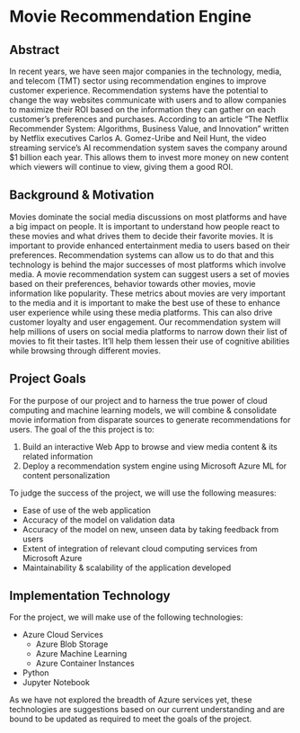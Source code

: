# Movie Recommendation Engine
## Abstract
In recent years, we have seen major companies in the technology, media, and telecom (TMT) sector using recommendation engines to improve customer experience. Recommendation systems have the potential to change the way websites communicate with users and to allow companies to maximize their ROI based on the information they can gather on each customer’s preferences and purchases. According to an article “The Netflix Recommender System: Algorithms, Business Value, and Innovation” written by Netflix executives Carlos A. Gomez-Uribe and Neil Hunt, the video streaming service’s AI recommendation system saves the company around $1 billion each year. This allows them to invest more money on new content which viewers will continue to view, giving them a good ROI.

## Background & Motivation
Movies dominate the social media discussions on most platforms and have a big impact on people. It is important to understand how people react to these movies and what drives them to decide their favorite movies. It is important to provide enhanced entertainment media to users based on their preferences. Recommendation systems can allow us to do that and this technology is behind the major successes of most platforms which involve media.
A movie recommendation system can suggest users a set of movies based on their preferences, behavior towards other movies, movie information like popularity. These metrics about movies are very important to the media and it is important to make the best use of these to enhance user experience while using these media platforms. This can also drive customer loyalty and user engagement. Our recommendation system will help millions of users on social media platforms to narrow down their list of movies to fit their tastes. It’ll help them lessen their use of cognitive abilities while browsing through different movies.

## Project Goals
For the purpose of our project and to harness the true power of cloud computing and machine learning models, we will combine & consolidate movie information from disparate sources to generate recommendations for users. The goal of the this project is to:
1. Build an interactive Web App to browse and view media content & its related information
2. Deploy a recommendation system engine using Microsoft Azure ML for content personalization

To judge the success of the project, we will use the following measures:
* Ease of use of the web application
* Accuracy of the model on validation data
* Accuracy of the model on new, unseen data by taking feedback from users
* Extent of integration of relevant cloud computing services from Microsoft Azure
* Maintainability & scalability of the application developed

## Implementation Technology
For the project, we will make use of the following technologies:
* Azure Cloud Services
	* Azure Blob Storage
	* Azure Machine Learning
	* Azure Container Instances
* Python
* Jupyter Notebook 	

As we have not explored the breadth of Azure services yet, these technologies are suggestions based on our current understanding and are bound to be updated as required to meet the goals of the project.

